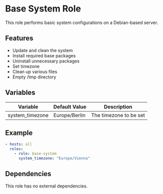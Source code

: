 # Base System Role

This role performs basic system configurations on a Debian-based server.

## Features

- Update and clean the system
- Install required base packages
- Uninstall unnecessary packages
- Set timezone
- Clean up various files
- Empty /tmp directory

## Variables

| Variable | Default Value | Description |
|----------|---------------|-------------|
| system_timezone | Europe/Berlin | The timezone to be set |

## Example

```yaml
- hosts: all
  roles:
    - role: base-system
      system_timezone: "Europe/Vienna"
```

## Dependencies

This role has no external dependencies.